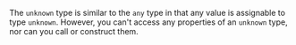 The `unknown` type is similar to the `any` type in that any value is assignable to type `unknown`. However, you can't access any properties of an `unknown` type, nor can you call or construct them.
